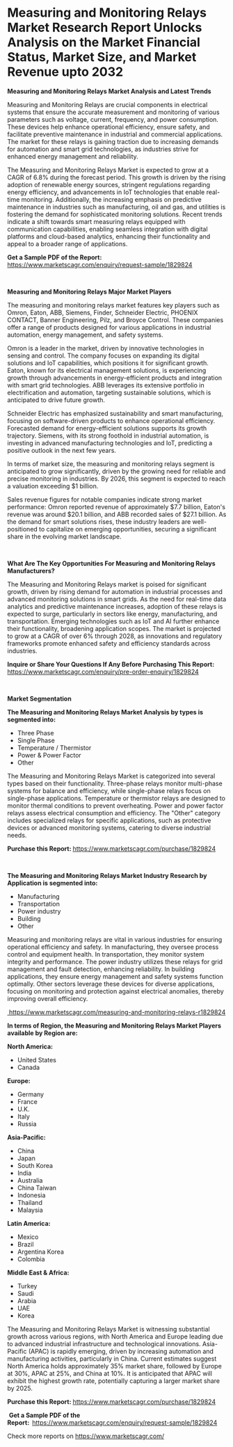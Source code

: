 <p><h1>Measuring and Monitoring Relays Market Research Report Unlocks Analysis on the Market Financial Status, Market Size, and Market Revenue upto 2032</h1></p><p><strong>Measuring and Monitoring Relays Market Analysis and Latest Trends</strong></p>
<p><p>Measuring and Monitoring Relays are crucial components in electrical systems that ensure the accurate measurement and monitoring of various parameters such as voltage, current, frequency, and power consumption. These devices help enhance operational efficiency, ensure safety, and facilitate preventive maintenance in industrial and commercial applications. The market for these relays is gaining traction due to increasing demands for automation and smart grid technologies, as industries strive for enhanced energy management and reliability.</p><p>The Measuring and Monitoring Relays Market is expected to grow at a CAGR of 6.8% during the forecast period. This growth is driven by the rising adoption of renewable energy sources, stringent regulations regarding energy efficiency, and advancements in IoT technologies that enable real-time monitoring. Additionally, the increasing emphasis on predictive maintenance in industries such as manufacturing, oil and gas, and utilities is fostering the demand for sophisticated monitoring solutions. Recent trends indicate a shift towards smart measuring relays equipped with communication capabilities, enabling seamless integration with digital platforms and cloud-based analytics, enhancing their functionality and appeal to a broader range of applications.</p></p>
<p><strong>Get a Sample PDF of the Report:&nbsp;</strong> <a href="https://www.marketscagr.com/enquiry/request-sample/1829824?utm_campaign=2031&utm_medium=2&utm_source=Github&utm_content=ia&utm_term=07042025&utm_id=measuring-and-monitoring-relays">https://www.marketscagr.com/enquiry/request-sample/1829824</a></p>
<p>&nbsp;</p>
<p><strong>Measuring and Monitoring Relays Major Market Players</strong></p>
<p><p>The measuring and monitoring relays market features key players such as Omron, Eaton, ABB, Siemens, Finder, Schneider Electric, PHOENIX CONTACT, Banner Engineering, Pilz, and Broyce Control. These companies offer a range of products designed for various applications in industrial automation, energy management, and safety systems.</p><p>Omron is a leader in the market, driven by innovative technologies in sensing and control. The company focuses on expanding its digital solutions and IoT capabilities, which positions it for significant growth. Eaton, known for its electrical management solutions, is experiencing growth through advancements in energy-efficient products and integration with smart grid technologies. ABB leverages its extensive portfolio in electrification and automation, targeting sustainable solutions, which is anticipated to drive future growth.</p><p>Schneider Electric has emphasized sustainability and smart manufacturing, focusing on software-driven products to enhance operational efficiency. Forecasted demand for energy-efficient solutions supports its growth trajectory. Siemens, with its strong foothold in industrial automation, is investing in advanced manufacturing technologies and IoT, predicting a positive outlook in the next few years.</p><p>In terms of market size, the measuring and monitoring relays segment is anticipated to grow significantly, driven by the growing need for reliable and precise monitoring in industries. By 2026, this segment is expected to reach a valuation exceeding $1 billion.</p><p>Sales revenue figures for notable companies indicate strong market performance: Omron reported revenue of approximately $7.7 billion, Eaton's revenue was around $20.1 billion, and ABB recorded sales of $27.1 billion. As the demand for smart solutions rises, these industry leaders are well-positioned to capitalize on emerging opportunities, securing a significant share in the evolving market landscape.</p></p>
<p>&nbsp;</p>
<p><strong>What Are The Key Opportunities For Measuring and Monitoring Relays Manufacturers?</strong></p>
<p><p>The Measuring and Monitoring Relays market is poised for significant growth, driven by rising demand for automation in industrial processes and advanced monitoring solutions in smart grids. As the need for real-time data analytics and predictive maintenance increases, adoption of these relays is expected to surge, particularly in sectors like energy, manufacturing, and transportation. Emerging technologies such as IoT and AI further enhance their functionality, broadening application scopes. The market is projected to grow at a CAGR of over 6% through 2028, as innovations and regulatory frameworks promote enhanced safety and efficiency standards across industries.</p></p>
<p><strong>Inquire or Share Your Questions If Any Before Purchasing This Report:</strong> <a href="https://www.marketscagr.com/enquiry/pre-order-enquiry/1829824?utm_campaign=2031&utm_medium=2&utm_source=Github&utm_content=ia&utm_term=07042025&utm_id=measuring-and-monitoring-relays">https://www.marketscagr.com/enquiry/pre-order-enquiry/1829824</a></p>
<p>&nbsp;</p>
<p><strong>Market Segmentation</strong></p>
<p><strong>The Measuring and Monitoring Relays Market Analysis by types is segmented into:</strong></p>
<p><ul><li>Three Phase</li><li>Single Phase</li><li>Temperature / Thermistor</li><li>Power & Power Factor</li><li>Other</li></ul></p>
<p><p>The Measuring and Monitoring Relays Market is categorized into several types based on their functionality. Three-phase relays monitor multi-phase systems for balance and efficiency, while single-phase relays focus on single-phase applications. Temperature or thermistor relays are designed to monitor thermal conditions to prevent overheating. Power and power factor relays assess electrical consumption and efficiency. The "Other" category includes specialized relays for specific applications, such as protective devices or advanced monitoring systems, catering to diverse industrial needs.</p></p>
<p><strong>Purchase this Report:&nbsp;</strong><a href="https://www.marketscagr.com/purchase/1829824?utm_campaign=2031&utm_medium=2&utm_source=Github&utm_content=ia&utm_term=07042025&utm_id=measuring-and-monitoring-relays">https://www.marketscagr.com/purchase/1829824</a></p>
<p>&nbsp;</p>
<p><strong>The Measuring and Monitoring Relays Market Industry Research by Application is segmented into:</strong></p>
<p><ul><li>Manufacturing</li><li>Transportation</li><li>Power industry</li><li>Building</li><li>Other</li></ul></p>
<p><p>Measuring and monitoring relays are vital in various industries for ensuring operational efficiency and safety. In manufacturing, they oversee process control and equipment health. In transportation, they monitor system integrity and performance. The power industry utilizes these relays for grid management and fault detection, enhancing reliability. In building applications, they ensure energy management and safety systems function optimally. Other sectors leverage these devices for diverse applications, focusing on monitoring and protection against electrical anomalies, thereby improving overall efficiency.</p></p>
<p><a href="https://www.marketscagr.com/measuring-and-monitoring-relays-r1829824?utm_campaign=2031&utm_medium=2&utm_source=Github&utm_content=ia&utm_term=07042025&utm_id=measuring-and-monitoring-relays">&nbsp;https://www.marketscagr.com/measuring-and-monitoring-relays-r1829824</a></p>
<p><strong>In terms of Region, the Measuring and Monitoring Relays Market Players available by Region are:</strong></p>
<p>
    <p> <strong> North America: </strong>
        <ul>
            <li>United States</li>
            <li>Canada</li>
        </ul>
        </p> 
    <p> <strong> Europe: </strong>
        <ul>
            <li>Germany</li>
            <li>France</li>
            <li>U.K.</li>
            <li>Italy</li>
            <li>Russia</li>
        </ul>
        </p> 
    <p> <strong> Asia-Pacific: </strong>
        <ul>
            <li>China</li>
            <li>Japan</li>
            <li>South Korea</li>
            <li>India</li>
            <li>Australia</li>
            <li>China Taiwan</li>
            <li>Indonesia</li>
            <li>Thailand</li>
            <li>Malaysia</li>
        </ul>
        </p> 
    <p> <strong> Latin America: </strong>
        <ul>
            <li>Mexico</li>
            <li>Brazil</li>
            <li>Argentina Korea</li>
            <li>Colombia</li>
        </ul>
        </p> 
    <p> <strong> Middle East & Africa: </strong>
        <ul>
            <li>Turkey</li>
            <li>Saudi</li>
            <li>Arabia</li>
            <li>UAE</li>
            <li>Korea</li>
        </ul>
    </p>
    </p>
<p><p>The Measuring and Monitoring Relays Market is witnessing substantial growth across various regions, with North America and Europe leading due to advanced industrial infrastructure and technological innovations. Asia-Pacific (APAC) is rapidly emerging, driven by increasing automation and manufacturing activities, particularly in China. Current estimates suggest North America holds approximately 35% market share, followed by Europe at 30%, APAC at 25%, and China at 10%. It is anticipated that APAC will exhibit the highest growth rate, potentially capturing a larger market share by 2025.</p></p>
<p><strong>Purchase this Report: </strong><a href="https://www.marketscagr.com/purchase/1829824?utm_campaign=2031&utm_medium=2&utm_source=Github&utm_content=ia&utm_term=07042025&utm_id=measuring-and-monitoring-relays">https://www.marketscagr.com/purchase/1829824</a></p>
<p>&nbsp;<strong>Get a Sample PDF of the Report:&nbsp;&nbsp;</strong><a href="https://www.marketscagr.com/enquiry/request-sample/1829824?utm_campaign=2031&utm_medium=2&utm_source=Github&utm_content=ia&utm_term=07042025&utm_id=measuring-and-monitoring-relays">https://www.marketscagr.com/enquiry/request-sample/1829824</a></p>
<p><strong></strong></p>
<p>Check more reports on <a href="https://www.marketscagr.com/?utm_campaign=2031&utm_medium=2&utm_source=Github&utm_content=ia&utm_term=07042025&utm_id=measuring-and-monitoring-relays">https://www.marketscagr.com/</a></p>